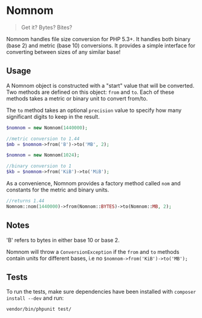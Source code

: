 Nomnom
======
> Get it? Bytes? Bites?

Nomnom handles file size conversion for PHP 5.3+. It handles both binary (base 2)
and metric (base 10) conversions. It provides a simple interface for converting between
sizes of any similar base!

Usage
-----
A Nomnom object is constructed with a "start" value that will be converted.
Two methods are defined on this object: `from` and `to`. Each of these methods takes
a metric or binary unit to convert from/to.

The `to` method takes an optional `precision` value to specify how many significant
digits to keep in the result.

```php
$nomnom = new Nomnom(1440000);

//metric conversion to 1.44
$mb = $nomnom->from('B')->to('MB', 2);

$nomnom = new Nomnom(1024);

//binary conversion to 1
$kb = $nomnom->from('KiB')->to('MiB');
```

As a convenience, Nomnom provides a factory method called `nom` and constants for the metric
and binary units.

```php
//returns 1.44
Nomnom::nom(1440000)->from(Nomnom::BYTES)->to(Nomnom::MB, 2);
```

Notes
-----
'B' refers to bytes in either base 10 or base 2.

Nomnom will throw a `ConversionException` if the `from` and `to` methods contain units
for different bases, i.e no `$nomnom->from('KiB')->to('MB');`

Tests
-----
To run the tests, make sure dependencies have been installed with `composer install --dev` and run:

```bash
vendor/bin/phpunit test/
```